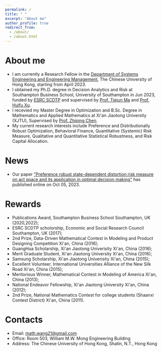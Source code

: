 ```yaml
---
permalink: /
title: " "
excerpt: "About me"
author_profile: true
redirect_from: 
  - /about/
  - /about.html
---
```



About me
======
- I am currently a Research Fellow in the [Department of Systems Engineering and Engineering Management](https://www.se.cuhk.edu.hk/), The Chinese University of Hong Kong, starting from April 2023.
- I obtained my Ph.D. degree in Decision Analytics and Risk at Southampton Business School, University of Southampton in Jun 2023, funded by [ESRC SCDTP](https://southcoastdtp.ac.uk/) and supervised by [Prof. Tiejun Ma](https://www.southampton.ac.uk/people/5x7tdj/doctor-tiejun-ma#about) and [Prof. Huifu Xu](https://www1.se.cuhk.edu.hk/~hfxu/index.html).
- I recevied my Master Degree in Optimization and B.Sc. Degree in Mathematics and Applied Mathematics at Xi'an Jiaotong University (XJTU), Supervised by [Prof. Zhiping Chen](https://gr.xjtu.edu.cn/en/web/zpchencn).
- My current research interests include Preference and Distributionally Robust Optimization, Behavioral Finance, Quantitative (Systemic) Risk Measure, Qualitative and Quantitative Statistical Robustness, and Risk Capital Allocation. 


News
======
- Our paper ["Preference robust state-dependent distortion risk measure on act space and its application in optimal decision making"](https://link.springer.com/article/10.1007/s10287-023-00475-x) has published online on Oct 05, 2023. 

Rewards
======
- Publications Award, Southampton Business School Southampton, UK (2020,2022);
- ESRC SCDTP scholorship, Economic and Social Research Council Southampton, UK (2017);
- 2nd Prize, Data-Driven Mathematical Contest in Modeling and Product Designing Competition Xi'an, China (2016);
- GuangHua Scholarship, Xi'an Jiaotong Univerisity Xi'an, China (2016);
- Merit Graduate Student, Xi'an Jiaotong University Xi'an, China (2016);
- Samsung Scholarship, Xi'an Jiaotong Univerisity Xi'an, China (2015);
- Excellent Volunteer, International Universities Alliance of the New Silk Road Xi'an, China (2015);
- Meritorious Winner, Mathematical Contest in Modeling of America Xi'an, China (2013);
- National Endeavor Fellowship, Xi'an Jiaotong University Xi'an, China (2012); 
- 2nd Prize, National Mathematics Contest for college students (Shaanxi Contest District) Xi'an, China (2011).

Contacts
======
- Email: math.wang21@gmail.com
- Office: Room 503, William M.W. Mong Engineering Building
- Address: The Chinese University of Hong Kong, Shatin, N.T., Hong Kong



